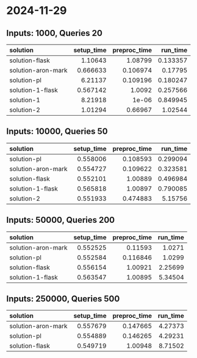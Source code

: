 # 2024-11-29

## Inputs: 1000, Queries 20

| solution           |   setup_time |   preproc_time |   run_time |
|:-------------------|-------------:|---------------:|-----------:|
| solution-flask     |     1.10643  |       1.08799  |   0.133357 |
| solution-aron-mark |     0.666633 |       0.106974 |   0.17795  |
| solution-pl        |     6.21137  |       0.109196 |   0.180247 |
| solution-1-flask   |     0.567142 |       1.0092   |   0.257566 |
| solution-1         |     8.21918  |       1e-06    |   0.849945 |
| solution-2         |     1.01294  |       0.66967  |   1.02544  |

## Inputs: 10000, Queries 50

| solution           |   setup_time |   preproc_time |   run_time |
|:-------------------|-------------:|---------------:|-----------:|
| solution-pl        |     0.558006 |       0.108593 |   0.299094 |
| solution-aron-mark |     0.554727 |       0.109622 |   0.323581 |
| solution-flask     |     0.552101 |       1.00889  |   0.496984 |
| solution-1-flask   |     0.565818 |       1.00897  |   0.790085 |
| solution-2         |     0.551933 |       0.474883 |   5.15756  |

## Inputs: 50000, Queries 200

| solution           |   setup_time |   preproc_time |   run_time |
|:-------------------|-------------:|---------------:|-----------:|
| solution-aron-mark |     0.552525 |       0.11593  |    1.0271  |
| solution-pl        |     0.552584 |       0.116846 |    1.0299  |
| solution-flask     |     0.556154 |       1.00921  |    2.25699 |
| solution-1-flask   |     0.563547 |       1.00895  |    5.34504 |

## Inputs: 250000, Queries 500

| solution           |   setup_time |   preproc_time |   run_time |
|:-------------------|-------------:|---------------:|-----------:|
| solution-aron-mark |     0.557679 |       0.147665 |    4.27373 |
| solution-pl        |     0.554889 |       0.146265 |    4.29231 |
| solution-flask     |     0.549719 |       1.00948  |    8.71502 |